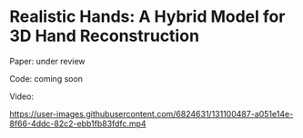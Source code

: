 # Realistic Hands: A Hybrid Model for 3D Hand Reconstruction

Paper: under review

Code: coming soon

Video:

https://user-images.githubusercontent.com/6824631/131100487-a051e14e-8f66-4ddc-82c2-ebb1fb83fdfc.mp4


